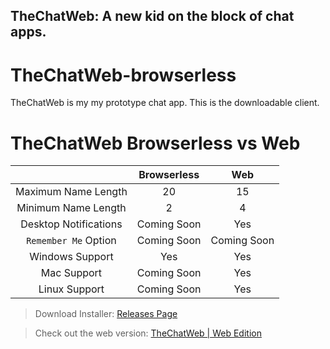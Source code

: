 ## TheChatWeb: A new kid on the block of chat apps.

# TheChatWeb-browserless
TheChatWeb is my my prototype chat app. This is the downloadable client.

# TheChatWeb Browserless vs Web
|                     |  Browserless  |      Web      |
|        :---:        |     :---:     |     :---:     |
| Maximum Name Length |       20      |       15      |
| Minimum Name Length |       2       |        4      |
|Desktop Notifications|  Coming Soon  |       Yes     |
|`Remember Me` Option |  Coming Soon  |  Coming Soon  |
|   Windows Support   |      Yes      |      Yes      |
|     Mac Support     |  Coming Soon  |      Yes      |
|    Linux Support    |  Coming Soon  |      Yes      |

> Download Installer: [Releases Page](https://github.com/PixelOrangeDev/TheChatWeb-browserless/releases)

> Check out the web version: [TheChatWeb | Web Edition](https://thechatweb.zapto.org)
